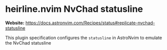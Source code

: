 # heirline.nvim NvChad statusline

**Website:** <https://docs.astronvim.com/Recipes/status#replicate-nvchad-statusline>

This plugin specification configures the `statusline` in AstroNvim to emulate the NvChad statusline
